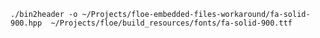 `./bin2header -o ~/Projects/floe-embedded-files-workaround/fa-solid-900.hpp  ~/Projects/floe/build_resources/fonts/fa-solid-900.ttf`

